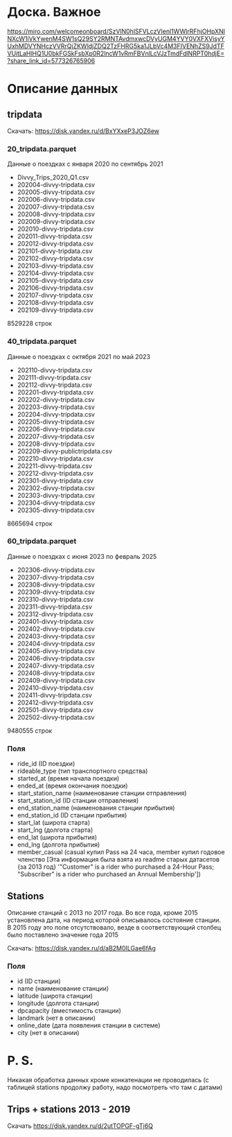 # Доска. Важное
https://miro.com/welcomeonboard/SzVlN0hlSFVLczVIenl1WWlrRFhjOHpXNlNXcW1iVkYwenM4SW1sQ29SY2RMNTAvdmxwcDVyUGM4YVY0VXFXVisyYUxhMDVYNHczVVRrQjZKWldjZDQ2TzFHRG5ka1JLbVc4M3FIVENhZS9JdTFVUitLaHlHQ1U0bkFGSkFsbXp0R2lncW1vRmFBVnlLcVJzTmdFdlNRPT0hdjE=?share_link_id=577326765906

# Описание данных

## tripdata
Скачать: https://disk.yandex.ru/d/BxYXxeP3JOZ6ew

### 20_tripdata.parquet
Данные о поездках с января 2020 по сентябрь 2021
- Divvy_Trips_2020_Q1.csv
- 202004-divvy-tripdata.csv
- 202005-divvy-tripdata.csv
- 202006-divvy-tripdata.csv
- 202007-divvy-tripdata.csv
- 202008-divvy-tripdata.csv
- 202009-divvy-tripdata.csv
- 202010-divvy-tripdata.csv
- 202011-divvy-tripdata.csv
- 202012-divvy-tripdata.csv
- 202101-divvy-tripdata.csv
- 202102-divvy-tripdata.csv
- 202103-divvy-tripdata.csv
- 202104-divvy-tripdata.csv
- 202105-divvy-tripdata.csv
- 202106-divvy-tripdata.csv
- 202107-divvy-tripdata.csv
- 202108-divvy-tripdata.csv
- 202109-divvy-tripdata.csv

8529228 строк

### 40_tripdata.parquet
Данные о поездках с октября 2021 по май 2023
- 202110-divvy-tripdata.csv
- 202111-divvy-tripdata.csv
- 202112-divvy-tripdata.csv
- 202201-divvy-tripdata.csv
- 202202-divvy-tripdata.csv
- 202203-divvy-tripdata.csv
- 202204-divvy-tripdata.csv
- 202205-divvy-tripdata.csv
- 202206-divvy-tripdata.csv
- 202207-divvy-tripdata.csv
- 202208-divvy-tripdata.csv
- 202209-divvy-publictripdata.csv
- 202210-divvy-tripdata.csv
- 202211-divvy-tripdata.csv
- 202212-divvy-tripdata.csv
- 202301-divvy-tripdata.csv
- 202302-divvy-tripdata.csv
- 202303-divvy-tripdata.csv
- 202304-divvy-tripdata.csv
- 202305-divvy-tripdata.csv

8665694 строк

### 60_tripdata.parquet
Данные о поездках с июня 2023 по февраль 2025
- 202306-divvy-tripdata.csv
- 202307-divvy-tripdata.csv
- 202308-divvy-tripdata.csv
- 202309-divvy-tripdata.csv
- 202310-divvy-tripdata.csv
- 202311-divvy-tripdata.csv
- 202312-divvy-tripdata.csv
- 202401-divvy-tripdata.csv
- 202402-divvy-tripdata.csv
- 202403-divvy-tripdata.csv
- 202404-divvy-tripdata.csv
- 202405-divvy-tripdata.csv
- 202406-divvy-tripdata.csv
- 202407-divvy-tripdata.csv
- 202408-divvy-tripdata.csv
- 202409-divvy-tripdata.csv
- 202410-divvy-tripdata.csv
- 202411-divvy-tripdata.csv
- 202412-divvy-tripdata.csv
- 202501-divvy-tripdata.csv
- 202502-divvy-tripdata.csv

9480555 строк

### Поля
- ride_id (ID поездки)
- rideable_type (тип транспортного средства)
- started_at (время начала поездки)
- ended_at (время окончания поездки)
- start_station_name (наименование станции отправления)
- start_station_id (ID станции отправления)
- end_station_name (наименования станции прибытия)
- end_station_id (ID станции прибытия)
- start_lat (широта старта)
- start_lng (долгота старта)
- end_lat (широта прибытия)
- end_lng (долгота прибытия)
- member_casual (casual купил Pass на 24 часа, member купил годовое членство [Эта информация была взята из readme старых датасетов {за 2013 год} '"Customer" is a rider who purchased a 24-Hour Pass; "Subscriber" is a rider who purchased an Annual Membership'])

## Stations
Описание станций с 2013 по 2017 года. Во все года, кроме 2015 установлена дата, на период которой описывалось состояние станции. В 2015 году это поле отсутствовало, везде в соответствующий столбец было поставлено значение года 2015

Скачать: https://disk.yandex.ru/d/aB2M0ILGae6fAg

### Поля
- id (ID станции)
- name (наименование станции)
- latitude (широта станции)
- longitude (долгота станции)
- dpcapacity (вместимость станции)
- landmark (нет в описании)
- online_date (дата появления станции в системе)
- city (нет в описании)
###
# P. S.
Никакая обработка данных кроме конкатенации не проводилась (с таблицей stations продолжу работу, надо посмотреть что там с датами)

## Trips + stations 2013 - 2019
Скачать https://disk.yandex.ru/d/2utTOPGF-gTj6Q
